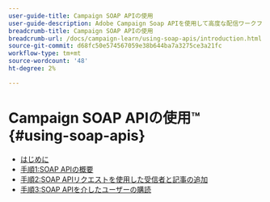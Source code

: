 ```yaml
---
user-guide-title: Campaign SOAP APIの使用
user-guide-description: Adobe Campaign Soap APIを使用して高度な配信ワークフローを作成する方法を説明します。
breadcrumb-title: Campaign SOAP APIの使用
breadcrumb-url: /docs/campaign-learn/using-soap-apis/introduction.html
source-git-commit: d68fc50e574567059e38b644ba7a3275ce3a21fc
workflow-type: tm+mt
source-wordcount: '48'
ht-degree: 2%

---
```



# Campaign SOAP APIの使用™ {#using-soap-apis}

+ [はじめに](/help/tutorial-using-soap-apis/introduction.md)
+ [手順1:SOAP APIの概要](/help/tutorial-using-soap-apis/get-started-with-soap-apis.md)
+ [手順2:SOAP APIリクエストを使用した受信者と記事の追加](/help/tutorial-using-soap-apis/add-recipients-and-articles-using-using-soap-api-requests.md)
+ [手順3:SOAP APIを介したユーザーの購読](/help/tutorial-using-soap-apis/subscribe-users-via-soap-api.md)